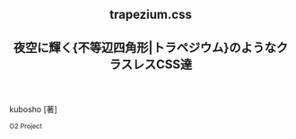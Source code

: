 <section class="cover" role="doc-cover">

<header>

# trapezium.css

## 夜空に輝く{不等辺四角形|トラペジウム}のようなクラスレスCSS達

</header>

kubosho [著]

<small>O2 Project</small>

</section>
